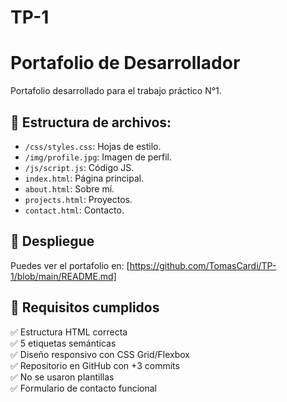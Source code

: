 # TP-1
# Portafolio de Desarrollador

Portafolio desarrollado para el trabajo práctico N°1.

## 📂 Estructura de archivos:
- `/css/styles.css`: Hojas de estilo.
- `/img/profile.jpg`: Imagen de perfil.
- `/js/script.js`: Código JS.
- `index.html`: Página principal.
- `about.html`: Sobre mí.
- `projects.html`: Proyectos.
- `contact.html`: Contacto.

## 🚀 Despliegue
Puedes ver el portafolio en: [https://github.com/TomasCardi/TP-1/blob/main/README.md]

## 📌 Requisitos cumplidos
✅ Estructura HTML correcta  
✅ 5 etiquetas semánticas  
✅ Diseño responsivo con CSS Grid/Flexbox  
✅ Repositorio en GitHub con +3 commits  
✅ No se usaron plantillas  
✅ Formulario de contacto funcional  


